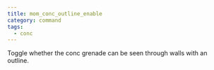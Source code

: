 ```yaml
---
title: mom_conc_outline_enable
category: command
tags:
  - conc
---
```


Toggle whether the conc grenade can be seen through walls with an outline.
